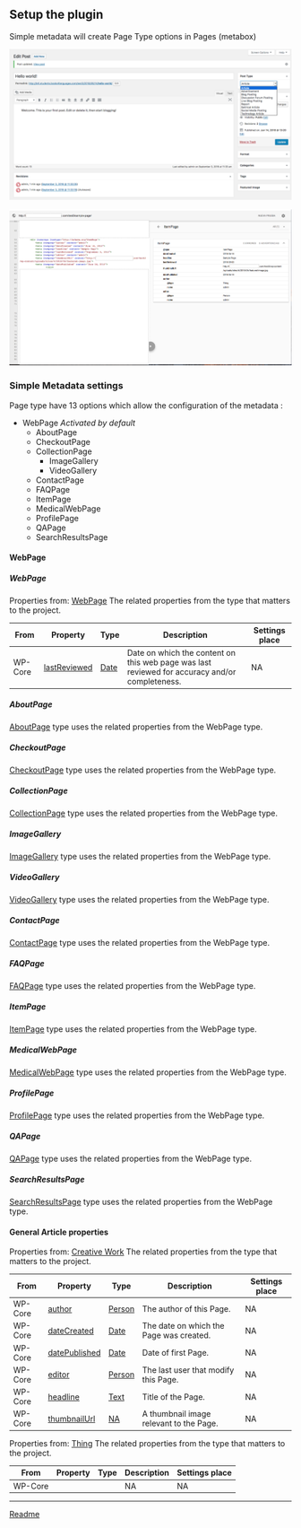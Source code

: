 ## Setup the plugin

Simple metadata will create Page Type options in Pages (metabox)

![settings post](/doc/images/settings-post.png)

![structured data page](/doc/images/structured-data-page.png)

### Simple Metadata settings
Page type have 13 options which allow the configuration of the metadata :
* WebPage *Activated by default*
  * AboutPage
  * CheckoutPage
  * CollectionPage
    * ImageGallery
    * VideoGallery
  * ContactPage
  * FAQPage
  * ItemPage
  * MedicalWebPage
  * ProfilePage
  * QAPage
  * SearchResultsPage

#### WebPage

##### WebPage

Properties from: [WebPage](https://schema.org/Article "https://schema.org/WebPage")
The related properties from the type that matters to the project.

| From | Property | Type | Description | Settings place |
| ---- | -------- |----- | ----------- | --------------
| WP-Core | [lastReviewed](https://schema.org/lastReviewed) | [Date](https://schema.org/Date) | 	Date on which the content on this web page was last reviewed for accuracy and/or completeness. | NA

##### AboutPage

[AboutPage](https://schema.org/AboutPage "https://schema.org/AboutPage") type uses the related properties from the WebPage type.

##### CheckoutPage

[CheckoutPage](https://schema.org/CheckoutPage "https://schema.org/CheckoutPage") type uses the related properties from the WebPage type.

##### CollectionPage

[CollectionPage](https://schema.org/CollectionPage "https://schema.org/CollectionPage") type uses the related properties from the WebPage type.

##### ImageGallery

[ImageGallery](https://schema.org/ImageGallery "https://schema.org/ImageGallery") type uses the related properties from the WebPage type.

##### VideoGallery

[VideoGallery](https://schema.org/VideoGallery "https://schema.org/VideoGallery") type uses the related properties from the WebPage type.

##### ContactPage

[ContactPage](https://schema.org/ContactPage "https://schema.org/ContactPage") type uses the related properties from the WebPage type.

##### FAQPage

[FAQPage](https://schema.org/FAQPage "https://schema.org/FAQPage") type uses the related properties from the WebPage type.

##### ItemPage

[ItemPage](https://schema.org/ItemPage "https://schema.org/ItemPage") type uses the related properties from the WebPage type.

##### MedicalWebPage

[MedicalWebPage](https://schema.org/MedicalWebPage "https://schema.org/MedicalWebPage") type uses the related properties from the WebPage type.

##### ProfilePage

[ProfilePage](https://schema.org/ProfilePage "https://schema.org/ProfilePage") type uses the related properties from the WebPage type.

##### QAPage

[QAPage](https://schema.org/QAPage "https://schema.org/QAPage") type uses the related properties from the WebPage type.

##### SearchResultsPage

[SearchResultsPage](https://schema.org/SearchResultsPage "https://schema.org/SearchResultsPage") type uses the related properties from the WebPage type.

#### General Article properties

Properties from: [Creative Work](https://schema.org/CreativeWork "https://schema.org/CreativeWork")
The related properties from the type that matters to the project.

| From | Property | Type | Description | Settings place |
| ---- | -------- |----- | ----------- | --------------
| WP-Core | [author](https://schema.org/author) | [Person](https://schema.org/Person) | The author of this Page.  | NA
| WP-Core | [dateCreated](https://schema.org/dateCreated) | [Date](https://schema.org/Date) | The date on which the Page was created. | NA
| WP-Core | [datePublished](https://schema.org/datePublished) | [Date](https://schema.org/Date) | Date of first Page. | NA
| WP-Core | [editor](https://schema.org/editor) | [Person](https://schema.org/Person) | The last user that modify this Page.  | NA
| WP-Core | [headline](https://schema.org/headline) | [Text](https://schema.org/Text) | Title of the Page. | NA
| WP-Core | [thumbnailUrl](https://schema.org/thumbnailUrl) | [NA](https://schema.org/URL) | A thumbnail image relevant to the Page. | NA

Properties from: [Thing](https://schema.org/Thing "https://schema.org/Thing")
The related properties from the type that matters to the project.

| From | Property | Type | Description | Settings place |
| ---- | -------- |----- | ----------- | --------------
| WP-Core | []() | []() | 	NA | NA

---

[Readme](//Readme.md)
